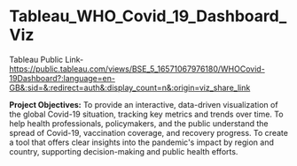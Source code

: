 # Tableau_WHO_Covid_19_Dashboard_Viz
Tableau Public Link- https://public.tableau.com/views/BSE_5_16571067976180/WHOCovid-19Dashboard?:language=en-GB&:sid=&:redirect=auth&:display_count=n&:origin=viz_share_link

**Project Objectives:**
To provide an interactive, data-driven visualization of the global Covid-19 situation, tracking key metrics and trends over time.
To help health professionals, policymakers, and the public understand the spread of Covid-19, vaccination coverage, and recovery progress.
To create a tool that offers clear insights into the pandemic's impact by region and country, supporting decision-making and public health efforts.
